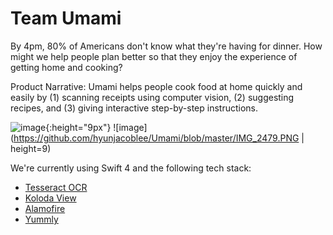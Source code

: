 # Team Umami
By 4pm, 80% of Americans don't know what they're having for dinner. How might we help people plan better so that they enjoy the experience of getting home and cooking?

Product Narrative: Umami helps people cook food at home quickly and easily by (1) scanning receipts using computer vision, (2) suggesting recipes, and (3) giving interactive step-by-step instructions.

![image](https://github.com/hyunjacoblee/Umami/blob/master/IMG_2478.PNG){:height="9px"} ![image](https://github.com/hyunjacoblee/Umami/blob/master/IMG_2479.PNG | height=9)

We're currently using Swift 4 and the following tech stack:
* [Tesseract OCR](https://github.com/tesseract-ocr/tesseract)
* [Koloda View](https://github.com/Yalantis/Koloda)
* [Alamofire](https://github.com/Alamofire/Alamofire)
* [Yummly](https://developer.yummly.com/)
